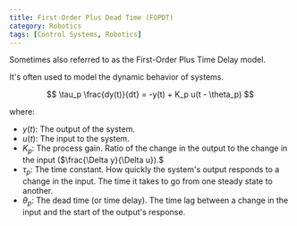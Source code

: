 ```yaml
---
title: First-Order Plus Dead Time (FOPDT)
category: Robotics
tags: [Control Systems, Robotics]
---
```



Sometimes also referred to as the First-Order Plus Time Delay model.

It's often used to model the dynamic behavior of systems.

$$
\tau_p \frac{dy(t)}{dt} = -y(t) + K_p u(t - \theta_p)
$$

where:

* $y(t)$: The output of the system.
* $u(t)$: The input to the system.
* $K_p$: The process gain. Ratio of the change in the output to the change in the input ($\frac{\Delta y}{\Delta u}).$
* $\tau_p$: The time constant. How quickly the system's output responds to a change in the input. The time it takes to go from one steady state to another.
* $\theta_p$: The dead time (or time delay). The time lag between a change in the input and the start of the output's response.
